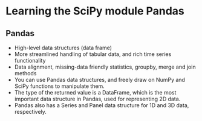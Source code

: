 # Learning the SciPy module Pandas

## Pandas
* High-level data structures (data frame)
* More streamlined handling of tabular data, and rich time series functionality
* Data alignment, missing-data friendly statistics, groupby, merge and join methods
* You can use Pandas data structures, and freely draw on NumPy and SciPy functions to manipulate them.
* The type of the returned value is a DataFrame, which is the most important data structure in Pandas, used for representing 2D data.
* Pandas also has a Series and Panel data structure for 1D and 3D data, respectively.
